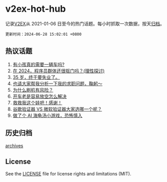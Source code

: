# v2ex-hot-hub

 记录[V2EX](https://www.v2ex.com/)从 2021-01-06 日至今的热门话题。每小时抓取一次数据，按天[归档](archives)。

`更新时间：2024-06-28 15:02:01 +0800`

## 热议话题

1. [有小孩真的需要一辆车吗?](https://www.v2ex.com/t/1053120)
1. [在 2024，程序员群体还很抠门吗？(理性探讨)](https://www.v2ex.com/t/1053268)
1. [35 岁，终于要失业了。](https://www.v2ex.com/t/1053306)
1. [也请大家帮我分析一下我的求职问题，鞠躬～](https://www.v2ex.com/t/1053208)
1. [为什么刷机有风险？](https://www.v2ex.com/t/1053249)
1. [开车老是容易放空怎么解决](https://www.v2ex.com/t/1053239)
1. [救救我这个娃吧！感谢！](https://www.v2ex.com/t/1053185)
1. [谷歌验证器 VS 微软验证器大家选哪一个呢？](https://www.v2ex.com/t/1053174)
1. [做了个 AI 海龟汤小游戏，恐怖慎入](https://www.v2ex.com/t/1053293)

## 历史归档

[archives](archives)

## License

See the [LICENSE](LICENSE) file for license rights and limitations (MIT).
